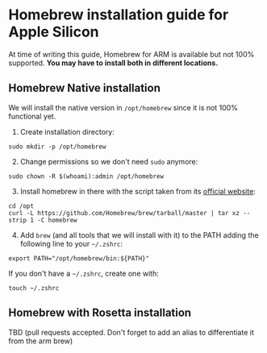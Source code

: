 # Homebrew installation guide for Apple Silicon

At time of writing this guide, Homebrew for ARM is available but not 100% supported. **You may have to install both in different locations.**

## Homebrew Native installation

We will install the native version in `/opt/homebrew` since it is not 100% functional yet.

1. Create installation directory:

`sudo mkdir -p /opt/homebrew`

2. Change permissions so we don't need `sudo` anymore:

`sudo chown -R $(whoami):admin /opt/homebrew`

3. Install homebrew in there with the script taken from its [official website](https://docs.brew.sh/Installation#untar-anywhere):

```
cd /opt
curl -L https://github.com/Homebrew/brew/tarball/master | tar xz --strip 1 -C homebrew
```

4. Add `brew` (and all tools that we will install with it) to the PATH adding the following line to your `~/.zshrc`:

`export PATH="/opt/homebrew/bin:${PATH}"`

If you don't have a `~/.zshrc`, create one with:

`touch ~/.zshrc`

## Homebrew with Rosetta installation

TBD (pull requests accepted. Don't forget to add an alias to differentiate it from the arm brew)